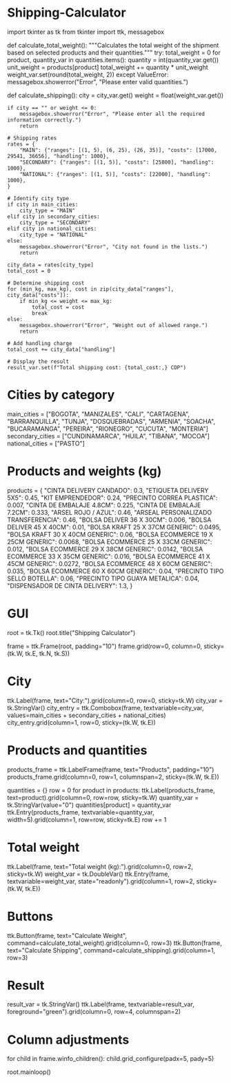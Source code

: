 # Shipping-Calculator
import tkinter as tk
from tkinter import ttk, messagebox

def calculate_total_weight():
    """Calculates the total weight of the shipment based on selected products and their quantities."""
    try:
        total_weight = 0
        for product, quantity_var in quantities.items():
            quantity = int(quantity_var.get())
            unit_weight = products[product]
            total_weight += quantity * unit_weight
        weight_var.set(round(total_weight, 2))
    except ValueError:
        messagebox.showerror("Error", "Please enter valid quantities.")

def calculate_shipping():
    city = city_var.get()
    weight = float(weight_var.get())

    if city == "" or weight <= 0:
        messagebox.showerror("Error", "Please enter all the required information correctly.")
        return

    # Shipping rates
    rates = {
        "MAIN": {"ranges": [(1, 5), (6, 25), (26, 35)], "costs": [17000, 29541, 36656], "handling": 1000},
        "SECONDARY": {"ranges": [(1, 5)], "costs": [25800], "handling": 1000},
        "NATIONAL": {"ranges": [(1, 5)], "costs": [22000], "handling": 1000},
    }

    # Identify city type
    if city in main_cities:
        city_type = "MAIN"
    elif city in secondary_cities:
        city_type = "SECONDARY"
    elif city in national_cities:
        city_type = "NATIONAL"
    else:
        messagebox.showerror("Error", "City not found in the lists.")
        return

    city_data = rates[city_type]
    total_cost = 0

    # Determine shipping cost
    for (min_kg, max_kg), cost in zip(city_data["ranges"], city_data["costs"]):
        if min_kg <= weight <= max_kg:
            total_cost = cost
            break
    else:
        messagebox.showerror("Error", "Weight out of allowed range.")
        return

    # Add handling charge
    total_cost += city_data["handling"]

    # Display the result
    result_var.set(f"Total shipping cost: {total_cost:,} COP")

# Cities by category
main_cities = ["BOGOTA", "MANIZALES", "CALI", "CARTAGENA", "BARRANQUILLA", "TUNJA", "DOSQUEBRADAS", "ARMENIA", "SOACHA", "BUCARAMANGA", "PEREIRA", "RIONEGRO", "CUCUTA", "MONTERIA"]
secondary_cities = ["CUNDINAMARCA", "HUILA", "TIBANA", "MOCOA"]
national_cities = ["PASTO"]

# Products and weights (kg)
products = {
    "CINTA DELIVERY CANDADO": 0.3,
    "ETIQUETA DELIVERY 5X5": 0.45,
    "KIT EMPRENDEDOR": 0.24,
    "PRECINTO CORREA PLASTICA": 0.007,
    "CINTA DE EMBALAJE 4.8CM": 0.225,
    "CINTA DE EMBALAJE 7.2CM": 0.333,
    "ARSEL ROJO / AZUL": 0.46,
    "ARSEAL PERSONALIZADO TRANSFERENCIA": 0.46,
    "BOLSA DELIVER 36 X 30CM": 0.006,
    "BOLSA DELIVER 45 X 40CM": 0.01,
    "BOLSA KRAFT 25 X 37CM GENERIC": 0.0495,
    "BOLSA KRAFT 30 X 40CM GENERIC": 0.06,
    "BOLSA ECOMMERCE 19 X 25CM GENERIC": 0.0068,
    "BOLSA ECOMMERCE 25 X 33CM GENERIC": 0.012,
    "BOLSA ECOMMERCE 29 X 38CM GENERIC": 0.0142,
    "BOLSA ECOMMERCE 33 X 35CM GENERIC": 0.016,
    "BOLSA ECOMMERCE 41 X 45CM GENERIC": 0.0272,
    "BOLSA ECOMMERCE 48 X 60CM GENERIC": 0.035,
    "BOLSA ECOMMERCE 60 X 60CM GENERIC": 0.04,
    "PRECINTO TIPO SELLO BOTELLA": 0.06,
    "PRECINTO TIPO GUAYA METALICA": 0.04,
    "DISPENSADOR DE CINTA DELIVERY": 1.3,
}
# GUI
root = tk.Tk()
root.title("Shipping Calculator")

frame = ttk.Frame(root, padding="10")
frame.grid(row=0, column=0, sticky=(tk.W, tk.E, tk.N, tk.S))

# City
ttk.Label(frame, text="City:").grid(column=0, row=0, sticky=tk.W)
city_var = tk.StringVar()
city_entry = ttk.Combobox(frame, textvariable=city_var, values=main_cities + secondary_cities + national_cities)
city_entry.grid(column=1, row=0, sticky=(tk.W, tk.E))

# Products and quantities
products_frame = ttk.LabelFrame(frame, text="Products", padding="10")
products_frame.grid(column=0, row=1, columnspan=2, sticky=(tk.W, tk.E))

quantities = {}
row = 0
for product in products:
    ttk.Label(products_frame, text=product).grid(column=0, row=row, sticky=tk.W)
    quantity_var = tk.StringVar(value="0")
    quantities[product] = quantity_var
    ttk.Entry(products_frame, textvariable=quantity_var, width=5).grid(column=1, row=row, sticky=tk.E)
    row += 1

# Total weight
ttk.Label(frame, text="Total weight (kg):").grid(column=0, row=2, sticky=tk.W)
weight_var = tk.DoubleVar()
ttk.Entry(frame, textvariable=weight_var, state="readonly").grid(column=1, row=2, sticky=(tk.W, tk.E))

# Buttons
ttk.Button(frame, text="Calculate Weight", command=calculate_total_weight).grid(column=0, row=3)
ttk.Button(frame, text="Calculate Shipping", command=calculate_shipping).grid(column=1, row=3)

# Result
result_var = tk.StringVar()
ttk.Label(frame, textvariable=result_var, foreground="green").grid(column=0, row=4, columnspan=2)

# Column adjustments
for child in frame.winfo_children():
    child.grid_configure(padx=5, pady=5)

root.mainloop()
